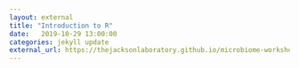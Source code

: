 ```yaml
---
layout: external
title: "Introduction to R"
date:   2019-10-29 13:00:00
categories: jekyll update
external_url: https://thejacksonlaboratory.github.io/microbiome-workshop-2019/intro-to-R.html
---
```


